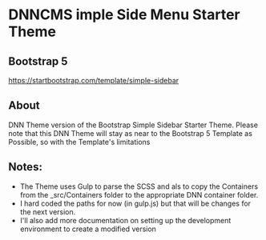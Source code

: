 # DNNCMS imple Side Menu Starter Theme
## Bootstrap 5 
https://startbootstrap.com/template/simple-sidebar

## About
DNN Theme version of the Bootstrap Simple Sidebar Starter Theme.
Please note that this DNN Theme will stay as near to the Bootstrap 5 Template as Possible, so with the Template's limitations

## Notes:

- The Theme uses Gulp to parse the SCSS and als to copy the Containers from the _src/Containers folder to the appropriate DNN container folder.
- I hard coded the paths for now (in gulp.js) but that will be changes for the next version.
- I'll also add more documentation on setting up the development environment to create a modified version


